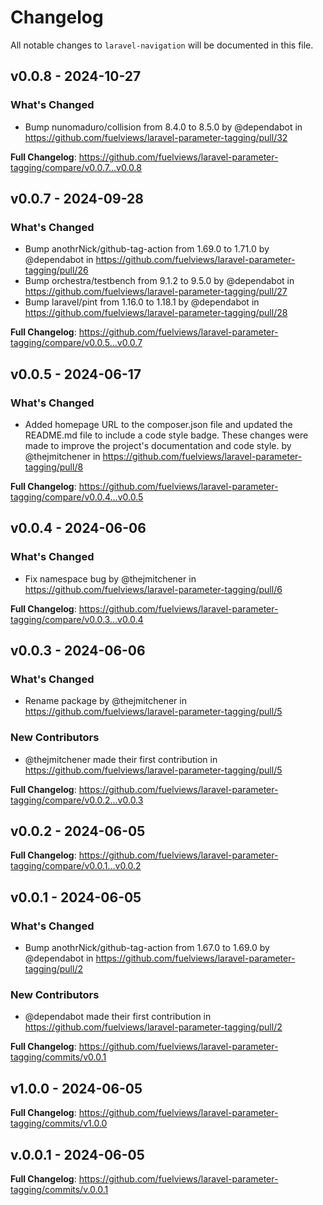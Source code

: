 # Changelog

All notable changes to `laravel-navigation` will be documented in this file.

## v0.0.8 - 2024-10-27

### What's Changed

* Bump nunomaduro/collision from 8.4.0 to 8.5.0 by @dependabot in https://github.com/fuelviews/laravel-parameter-tagging/pull/32

**Full Changelog**: https://github.com/fuelviews/laravel-parameter-tagging/compare/v0.0.7...v0.0.8

## v0.0.7 - 2024-09-28

### What's Changed

* Bump anothrNick/github-tag-action from 1.69.0 to 1.71.0 by @dependabot in https://github.com/fuelviews/laravel-parameter-tagging/pull/26
* Bump orchestra/testbench from 9.1.2 to 9.5.0 by @dependabot in https://github.com/fuelviews/laravel-parameter-tagging/pull/27
* Bump laravel/pint from 1.16.0 to 1.18.1 by @dependabot in https://github.com/fuelviews/laravel-parameter-tagging/pull/28

**Full Changelog**: https://github.com/fuelviews/laravel-parameter-tagging/compare/v0.0.5...v0.0.7

## v0.0.5 - 2024-06-17

### What's Changed

* Added homepage URL to the composer.json file and updated the README.md file to include a code style badge. These changes were made to improve the project's documentation and code style. by @thejmitchener in https://github.com/fuelviews/laravel-parameter-tagging/pull/8

**Full Changelog**: https://github.com/fuelviews/laravel-parameter-tagging/compare/v0.0.4...v0.0.5

## v0.0.4 - 2024-06-06

### What's Changed

* Fix namespace bug by @thejmitchener in https://github.com/fuelviews/laravel-parameter-tagging/pull/6

**Full Changelog**: https://github.com/fuelviews/laravel-parameter-tagging/compare/v0.0.3...v0.0.4

## v0.0.3 - 2024-06-06

### What's Changed

* Rename package by @thejmitchener in https://github.com/fuelviews/laravel-parameter-tagging/pull/5

### New Contributors

* @thejmitchener made their first contribution in https://github.com/fuelviews/laravel-parameter-tagging/pull/5

**Full Changelog**: https://github.com/fuelviews/laravel-parameter-tagging/compare/v0.0.2...v0.0.3

## v0.0.2 - 2024-06-05

**Full Changelog**: https://github.com/fuelviews/laravel-parameter-tagging/compare/v0.0.1...v0.0.2

## v0.0.1 - 2024-06-05

### What's Changed

* Bump anothrNick/github-tag-action from 1.67.0 to 1.69.0 by @dependabot in https://github.com/fuelviews/laravel-parameter-tagging/pull/2

### New Contributors

* @dependabot made their first contribution in https://github.com/fuelviews/laravel-parameter-tagging/pull/2

**Full Changelog**: https://github.com/fuelviews/laravel-parameter-tagging/commits/v0.0.1

## v1.0.0 - 2024-06-05

**Full Changelog**: https://github.com/fuelviews/laravel-parameter-tagging/commits/v1.0.0

## v.0.0.1 - 2024-06-05

**Full Changelog**: https://github.com/fuelviews/laravel-parameter-tagging/commits/v.0.0.1
